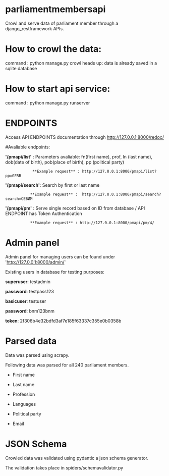 #  parliamentmembersapi
Crowl and serve data of parliament member through a django_restframework APIs.

# How to crowl the data:
command : python manage.py crowl
heads up: data is already saved in a sqlite database 

# How to start api service:
command : python manage.py runserver

# ENDPOINTS
Access API ENDPOINTS documentation through http://127.0.0.1:8000/redoc/

#Avaliable endpoints:

**'/pmapi/list'**  : Parameters avaliable: fn(first name), prof, ln (last name), dob(date of birth), pob(place of birth), pp (political party)
                
                **Example request** : http://127.0.0.1:8000/pmapi/list?pp=GERB
               
**'/pmapi/search'**: Search by first or last name
               
               **Example request** :  http://127.0.0.1:8000/pmapi/search?search=СЕВИМ
               
**'/pmapi/pm'**    : Serve single record based on ID from database / API ENDPOINT has Token Authentication 
               
               **Example request** : http://127.0.0.1:8000/pmapi/pm/4/
               
    
    
    
# Admin panel


Admin panel for managing users can be found under 'http://127.0.0.1:8000/admin/'

Existing users in database for testing purposes:

**superuser**: testadmin

**password**: testpass123


**basicuser**: testuser

**password**: bnm123bnm

**token**: 2f306b4e32bdfd3af7e185f63337c355e0b0358b

# Parsed data


Data was parsed using scrapy.


Following data was parsed for all 240 parliament members.

- First name

- Last name 

- Profession

- Languages

- Political party

- Email


# JSON Schema


Crowled data was validated using pydantic a json schema generator.

The validation takes place in spiders/schemavalidator.py




